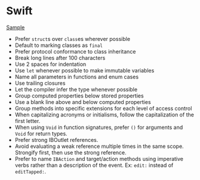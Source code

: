 Swift
=====

[Sample](sample.swift)

* Prefer `struct`s over `class`es wherever possible
* Default to marking classes as `final`
* Prefer protocol conformance to class inheritance
* Break long lines after 100 characters
* Use 2 spaces for indentation
* Use `let` whenever possible to make immutable variables
* Name all parameters in functions and enum cases
* Use trailing closures
* Let the compiler infer the type whenever possible
* Group computed properties below stored properties
* Use a blank line above and below computed properties
* Group methods into specific extensions for each level of access control
* When capitalizing acronyms or initialisms, follow the capitalization of the
  first letter.
* When using `Void` in function signatures, prefer `()` for arguments and
  `Void` for return types.
* Prefer strong IBOutlet references.
* Avoid evaluating a weak reference multiple times in the same scope.
  Strongify first, then use the strong reference.
* Prefer to name `IBAction` and target/action methods using imperative verbs
  rather than a description of the event. Ex: `edit:` instead of `editTapped:`.
